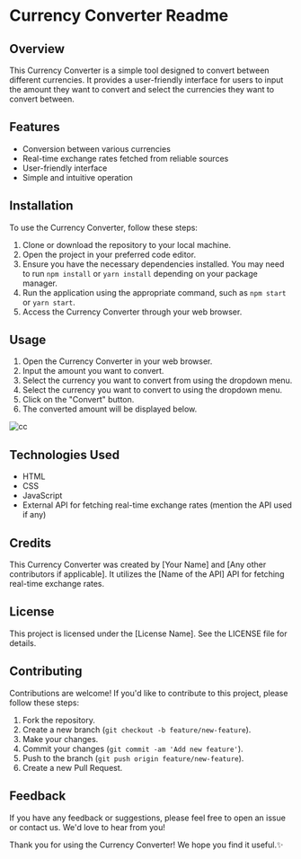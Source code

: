 # Currency Converter Readme

## Overview
This Currency Converter is a simple tool designed to convert between different currencies. It provides a user-friendly interface for users to input the amount they want to convert and select the currencies they want to convert between.

## Features
- Conversion between various currencies
- Real-time exchange rates fetched from reliable sources
- User-friendly interface
- Simple and intuitive operation

## Installation
To use the Currency Converter, follow these steps:
1. Clone or download the repository to your local machine.
2. Open the project in your preferred code editor.
3. Ensure you have the necessary dependencies installed. You may need to run `npm install` or `yarn install` depending on your package manager.
4. Run the application using the appropriate command, such as `npm start` or `yarn start`.
5. Access the Currency Converter through your web browser.

## Usage
1. Open the Currency Converter in your web browser.
2. Input the amount you want to convert.
3. Select the currency you want to convert from using the dropdown menu.
4. Select the currency you want to convert to using the dropdown menu.
5. Click on the "Convert" button.
6. The converted amount will be displayed below.

![cc](https://github.com/RSN601KRI/CurrencyConvertor/assets/106860359/8609877e-a338-46d1-bac4-a99088e55518)

## Technologies Used
- HTML
- CSS
- JavaScript
- External API for fetching real-time exchange rates (mention the API used if any)

## Credits
This Currency Converter was created by [Your Name] and [Any other contributors if applicable]. It utilizes the [Name of the API] API for fetching real-time exchange rates.

## License
This project is licensed under the [License Name]. See the LICENSE file for details.

## Contributing
Contributions are welcome! If you'd like to contribute to this project, please follow these steps:
1. Fork the repository.
2. Create a new branch (`git checkout -b feature/new-feature`).
3. Make your changes.
4. Commit your changes (`git commit -am 'Add new feature'`).
5. Push to the branch (`git push origin feature/new-feature`).
6. Create a new Pull Request.

## Feedback
If you have any feedback or suggestions, please feel free to open an issue or contact us. We'd love to hear from you!

Thank you for using the Currency Converter! We hope you find it useful.✨
